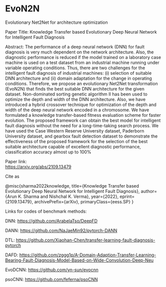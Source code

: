# EvoN2N
Evolutionary Net2Net for architecture optimization

Paper Title: Knowledge Transfer based Evolutionary Deep Neural Network for Intelligent Fault Diagnosis

Abstract: The performance of a deep neural network (DNN) for fault diagnosis is very much dependent on the network architecture. Also, the diagnostic performance is reduced if the model trained on a laboratory case machine is used on a test dataset from an industrial machine running under variable operating conditions. Thus, there are two challenges for the intelligent fault diagnosis of industrial machines: (i) selection of suitable DNN architecture and (ii) domain adaptation for the change in operating conditions. Therefore, we propose an evolutionary Net2Net transformation (EvoN2N) that finds the best suitable DNN architecture for the given dataset. Non-dominated sorting genetic algorithm II has been used to optimize the depth and width of the DNN architecture. Also, we have introduced a hybrid crossover technique for optimization of the depth and width of the deep neural network encoded in a chromosome. We have formulated a knowledge transfer-based fitness evaluation scheme for faster evolution. The proposed framework can obtain the best model for intelligent fault diagnosis without the need for a long-time-taking search process. We have used the Case Western Reserve University dataset, Paderborn University dataset, and gearbox fault detection dataset to demonstrate the effectiveness of the proposed framework for the selection of the best suitable architecture capable of excellent diagnostic performance, classification accuracy almost up to 100%

Paper link:  
https://arxiv.org/abs/2109.13479

Cite as


@misc{sharma2022knowledge,
      title={Knowledge Transfer based Evolutionary Deep Neural Network for Intelligent Fault Diagnosis}, 
      author={Arun K. Sharma and Nishchal K. Verma},
      year={2022},
      eprint={2109.13479},
      archivePrefix={arXiv},
      primaryClass={eess.SP}
}

Links for codes of benchmark methods:


DNN: https://github.com/ArabelaTso/DeepFD

DANN: https://github.com/NaJaeMin92/pytorch-DANN

DTL: https://github.com/Xiaohan-Chen/transfer-learning-fault-diagnosis-pytorch

DAFD: https://github.com/zggg1p/A-Domain-Adaption-Transfer-Learning-Bearing-Fault-Diagnosis-Model-Based-on-Wide-Convolution-Deep-Neu

EvoDCNN: https://github.com/yn-sun/evocnn

psoCNN: https://github.com/feferna/psoCNN
